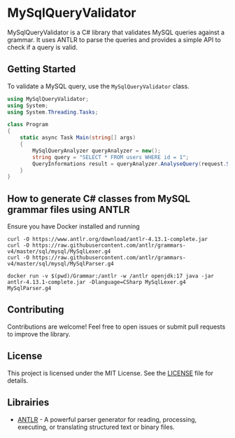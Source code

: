 # MySqlQueryValidator

MySqlQueryValidator is a C# library that validates MySQL queries against a grammar.
It uses ANTLR to parse the queries and provides a simple API to check if a query is valid.

## Getting Started

To validate a MySQL query, use the `MySqlQueryValidator` class.

```csharp
using MySqlQueryValidator;
using System;
using System.Threading.Tasks;

class Program
{
	static async Task Main(string[] args)
	{
		MySqlQueryAnalyzer queryAnalyzer = new();
		string query = "SELECT * FROM users WHERE id = 1";
		QueryInformations result = queryAnalyzer.AnalyseQuery(request.Sql);		
	}
}
```

## How to generate C# classes from MySQL grammar files using ANTLR
Ensure you have Docker installed and running

```
curl -O https://www.antlr.org/download/antlr-4.13.1-complete.jar
curl -O https://raw.githubusercontent.com/antlr/grammars-v4/master/sql/mysql/MySqlLexer.g4
curl -O https://raw.githubusercontent.com/antlr/grammars-v4/master/sql/mysql/MySqlParser.g4

docker run -v $(pwd)/Grammar:/antlr -w /antlr openjdk:17 java -jar antlr-4.13.1-complete.jar -Dlanguage=CSharp MySqlLexer.g4 MySqlParser.g4
```

## Contributing

Contributions are welcome! Feel free to open issues or submit pull requests to improve the library.

## License

This project is licensed under the MIT License. See the [LICENSE](LICENSE) file for details.

## Librairies

- [ANTLR](https://www.antlr.org/) - A powerful parser generator for reading, processing, executing, or translating structured text or binary files.

